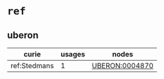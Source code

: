 # `ref`

## uberon

| curie        |   usages | nodes                                                           |
|--------------|----------|-----------------------------------------------------------------|
| ref:Stedmans |        1 | [UBERON:0004870](http://purl.obolibrary.org/obo/UBERON_0004870) |

